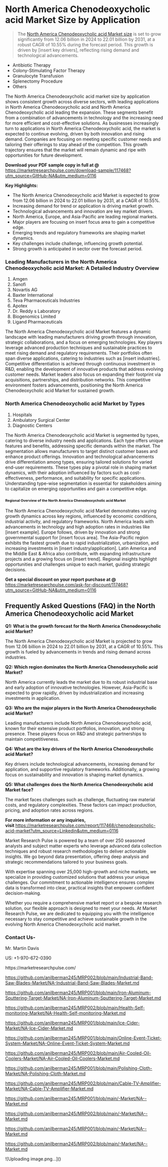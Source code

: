<h1>North America Chenodeoxycholic acid Market&nbsp;Size by Application</h1><blockquote><p>The <a href="https://marketresearchpulse.com/download-sample/117468?utm_source=GitHub-NA&amp;utm_medium=0116">North America Chenodeoxycholic acid Market size</a> is set to grow significantly from 12.06 billion in 2024 to 22.01 billion by 2031, at a robust CAGR of 10.55% during the forecast period. This growth is driven by [insert key drivers], reflecting rising demand and technological advancements.</p></blockquote><ul><li>Antibiotic Therapy<li> Colony-Stimulating Factor Therapy<li> Granulocyte Transfusion<li> Splenectomy Procedure<li> Others</li></ul><p>The North America Chenodeoxycholic acid market size by application shows consistent growth across diverse sectors, with leading applications in North America Chenodeoxycholic acid and North America Chenodeoxycholic acid leading the expansion. These segments benefit from a combination of advancements in technology and the increasing need for more efficient and cost-effective solutions. As businesses increasingly turn to applications in North America Chenodeoxycholic acid, the market is expected to continue evolving, driven by both innovation and rising demand. Companies are focusing on meeting specific customer needs and tailoring their offerings to stay ahead of the competition. This growth trajectory ensures that the market will remain dynamic and ripe with opportunities for future development.</p><p><strong>Download your PDF sample copy in full at @ </strong><a href="https://marketresearchpulse.com/download-sample/117468?utm_source=GitHub-NA&amp;utm_medium=0116">https://marketresearchpulse.com/download-sample/117468?utm_source=GitHub-NA&amp;utm_medium=0116</a></p><p><strong>Key Highlights: </strong></p><ul><li>The North America Chenodeoxycholic acid Market is expected to grow from 12.06 billion in 2024 to 22.01 billion by 2031, at a CAGR of 10.55%.</li><li>Increasing demand for trend or application is driving market growth.</li><li>Technological advancements and innovation are key market drivers.</li><li>North America, Europe, and Asia-Pacific are leading regional markets.</li><li>Major players are focusing on insert focus area to gain a competitive edge.</li><li>Emerging trends and regulatory frameworks are shaping market dynamics.</li><li>Key challenges include challenge, influencing growth potential.</li><li>Strong growth is anticipated in sector over the forecast period.</li></ul><h3>Leading Manufacturers in the North America Chenodeoxycholic acid Market: A Detailed Industry Overview</h3><ol><li>Amgen</li><li>Sanofi</li><li>Novartis AG</li><li>Baxter International</li><li>Teva Pharmaceuticals Industries</li><li>Apotex</li><li>Dr. Reddy s Laboratory</li><li>Biogenomics Limited</li><li>Ligand Pharmaceuticals</li></ol><div class="flex max-w-full flex-col flex-grow"><div class="min-h-8 text-message flex w-full flex-col items-end gap-2 whitespace-normal break-words [.text-message+&amp;]:mt-5" dir="auto" data-message-author-role="assistant" data-message-id="fd8432e4-4910-450d-b182-61b7bfb0a01f" data-message-model-slug="gpt-4o"><div class="flex w-full flex-col gap-1 empty:hidden first:pt-[3px]"><div class="markdown prose w-full break-words dark:prose-invert light"><p>The North America Chenodeoxycholic acid Market features a dynamic landscape with leading manufacturers driving growth through innovation, strategic collaborations, and a focus on emerging technologies. Key players leverage advanced production techniques and sustainable practices to meet rising demand and regulatory requirements. Their portfolios often span diverse applications, catering to industries such as [insert industries]. Competitive differentiation is achieved through continuous investment in R&amp;D, enabling the development of innovative products that address evolving customer needs. Market leaders also focus on expanding their footprint via acquisitions, partnerships, and distribution networks. This competitive environment fosters advancements, positioning the North America Chenodeoxycholic acid Market for sustained growth.</p></div></div></div></div><h3>North America Chenodeoxycholic acid Market by Types</h3><ol><li>Hospitals<li> Ambulatory Surgical Center<li> Diagnostic Centers</li></ol><div class="flex max-w-full flex-col flex-grow"><div class="min-h-8 text-message flex w-full flex-col items-end gap-2 whitespace-normal break-words [.text-message+&amp;]:mt-5" dir="auto" data-message-author-role="assistant" data-message-id="084470be-0bb7-4664-bddf-5156b4f41249" data-message-model-slug="gpt-4o-mini"><div class="flex w-full flex-col gap-1 empty:hidden first:pt-[3px]"><div class="markdown prose w-full break-words dark:prose-invert light"><p>The North America Chenodeoxycholic acid Market is segmented by types, catering to diverse industry needs and applications. Each type offers unique features and benefits, addressing specific demands within the market. The segmentation allows manufacturers to target distinct customer bases and enhance product offerings. Innovation and technological advancements drive differentiation among types, ensuring tailored solutions for varied end-user requirements. These types play a pivotal role in shaping market dynamics, with their adoption influenced by factors such as cost-effectiveness, performance, and suitability for specific applications. Understanding type-wise segmentation is essential for stakeholders aiming to capitalize on emerging opportunities and gain a competitive edge.</p></div></div></div></div><h3><span style="font-size: 11px;">Regional Overview of the North America Chenodeoxycholic acid Market</span></h3><div class="flex max-w-full flex-col flex-grow"><div class="min-h-8 text-message flex w-full flex-col items-end gap-2 whitespace-normal break-words [.text-message+&amp;]:mt-5" dir="auto" data-message-author-role="assistant" data-message-id="e9038762-ce64-4e30-91c9-9bd413514231" data-message-model-slug="gpt-4o-mini"><div class="flex w-full flex-col gap-1 empty:hidden first:pt-[3px]"><div class="markdown prose w-full break-words dark:prose-invert light"><p>The North America Chenodeoxycholic acid Market demonstrates varying growth dynamics across key regions, influenced by economic conditions, industrial activity, and regulatory frameworks. North America leads with advancements in technology and high adoption rates in industries like [insert example]. Europe follows, driven by innovation and strong governmental support for [insert focus area]. The Asia-Pacific region exhibits the fastest growth due to rapid industrialization, urbanization, and increasing investments in [insert industry/application]. Latin America and the Middle East &amp; Africa also contribute, with expanding infrastructure projects and a growing focus on [insert trend]. Regional insights highlight opportunities and challenges unique to each market, guiding strategic decisions.</p></div></div></div></div><p><strong>Get a special discount on your report purchase at @ </strong><a href="https://marketresearchpulse.com/ask-for-discount/117468?utm_source=GitHub-NA&amp;utm_medium=0116">https://marketresearchpulse.com/ask-for-discount/117468?utm_source=GitHub-NA&amp;utm_medium=0116</a></p><h2>Frequently Asked Questions (FAQ) in the North America Chenodeoxycholic acid Market</h2><p><strong>Q1: What is the growth forecast for the North America Chenodeoxycholic acid Market?</strong></p><p>The North America Chenodeoxycholic acid Market is projected to grow from 12.06 billion in 2024 to 22.01 billion by 2031, at a CAGR of 10.55%. This growth is fueled by advancements in trends and rising demand across industries.</p><p><strong>Q2: Which region dominates the North America Chenodeoxycholic acid Market?</strong></p><p>North America currently leads the market due to its robust industrial base and early adoption of innovative technologies. However, Asia-Pacific is expected to grow rapidly, driven by industrialization and increasing investments in application.</p><p><strong>Q3: Who are the major players in the North America Chenodeoxycholic acid Market?</strong></p><p>Leading manufacturers include North America Chenodeoxycholic acid, known for their extensive product portfolios, innovation, and strong presence. These players focus on R&amp;D and strategic partnerships to maintain competitiveness.</p><p><strong>Q4: What are the key drivers of the North America Chenodeoxycholic acid Market?</strong></p><p>Key drivers include technological advancements, increasing demand for application, and supportive regulatory frameworks. Additionally, a growing focus on sustainability and innovation is shaping market dynamics.</p><p><strong>Q5: What challenges does the North America Chenodeoxycholic acid Market face?</strong></p><p>The market faces challenges such as challenge, fluctuating raw material costs, and regulatory complexities. These factors can impact production, pricing, and adoption rates across regions.</p><p><strong>For more information or any inquiries, visit&nbsp;</strong><a href="https://marketresearchpulse.com/report/117468/chenodeoxycholic-acid-market?utm_source=Linkedin&utm_medium=0116">https://marketresearchpulse.com/report/117468/chenodeoxycholic-acid-market?utm_source=Linkedin&utm_medium=0116</a></p><p>Market Research Pulse is powered by a team of over 250 seasoned analysts and subject matter experts who leverage advanced data collection techniques and robust research methodologies to deliver actionable insights. We go beyond data presentation, offering deep analysis and strategic recommendations tailored to your business goals.</p><p>With expertise spanning over 25,000 high-growth and niche markets, we specialize in providing customized solutions that address your unique challenges. Our commitment to actionable intelligence ensures complex data is transformed into clear, practical insights that empower confident decision-making.</p><p>Whether you require a comprehensive market report or a bespoke research solution, our flexible approach is designed to meet your needs. At Market Research Pulse, we are dedicated to equipping you with the intelligence necessary to stay competitive and achieve sustainable growth in the evolving North America Chenodeoxycholic acid market.</p><h3><strong>Contact Us-</strong></h3><p>Mr. Martin Davis</p><p>US: +1-970-672-0390</p><p>https://marketresearchpulse.com/</p><p><a href="https://github.com/anilberman245/MRP002/blob/main/Industrial-Band-Saw-Blades-Market/NA-Industrial-Band-Saw-Blades-Market.md">https://github.com/anilberman245/MRP002/blob/main/Industrial-Band-Saw-Blades-Market/NA-Industrial-Band-Saw-Blades-Market.md</a></p><p><a href="https://github.com/anilberman245/MRP001/blob/main/Iron-Aluminum-Sputtering-Target-Market/NA-Iron-Aluminum-Sputtering-Target-Market.md">https://github.com/anilberman245/MRP001/blob/main/Iron-Aluminum-Sputtering-Target-Market/NA-Iron-Aluminum-Sputtering-Target-Market.md</a></p><p><a href="https://github.com/anilberman245/MRP002/blob/main/Health-Self-monitoring-Market/NA-Health-Self-monitoring-Market.md">https://github.com/anilberman245/MRP002/blob/main/Health-Self-monitoring-Market/NA-Health-Self-monitoring-Market.md</a></p><p><a href="https://github.com/anilberman245/MRP001/blob/main/Ice-Cider-Market/NA-Ice-Cider-Market.md">https://github.com/anilberman245/MRP001/blob/main/Ice-Cider-Market/NA-Ice-Cider-Market.md</a></p><p><a href="https://github.com/anilberman245/MRP001/blob/main/Online-Event-Ticket-System-Market/NA-Online-Event-Ticket-System-Market.md">https://github.com/anilberman245/MRP001/blob/main/Online-Event-Ticket-System-Market/NA-Online-Event-Ticket-System-Market.md</a></p><p><a href="https://github.com/anilberman245/MRP002/blob/main/Air-Cooled-Oil-Coolers-Market/NA-Air-Cooled-Oil-Coolers-Market.md">https://github.com/anilberman245/MRP002/blob/main/Air-Cooled-Oil-Coolers-Market/NA-Air-Cooled-Oil-Coolers-Market.md</a></p><p><a href="https://github.com/anilberman245/MRP001/blob/main/Polishing-Cloth-Market/NA-Polishing-Cloth-Market.md">https://github.com/anilberman245/MRP001/blob/main/Polishing-Cloth-Market/NA-Polishing-Cloth-Market.md</a></p><p><a href="https://github.com/anilberman245/MRP002/blob/main/Cable-TV-Amplifier-Market/NA-Cable-TV-Amplifier-Market.md">https://github.com/anilberman245/MRP002/blob/main/Cable-TV-Amplifier-Market/NA-Cable-TV-Amplifier-Market.md</a></p><p><a href="https://github.com/anilberman245/MRP001/blob/main/-Market/NA--Market.md">https://github.com/anilberman245/MRP001/blob/main/-Market/NA--Market.md</a></p><p><a href="https://github.com/anilberman245/MRP002/blob/main/-Market/NA--Market.md">https://github.com/anilberman245/MRP002/blob/main/-Market/NA--Market.md</a></p><p><a href="https://github.com/anilberman245/MRP001/blob/main/-Market/NA--Market.md">https://github.com/anilberman245/MRP001/blob/main/-Market/NA--Market.md</a></p><p><a href="https://github.com/anilberman245/MRP002/blob/main/-Market/NA--Market.md">https://github.com/anilberman245/MRP002/blob/main/-Market/NA--Market.md</a></p>
![Uploading image.png…]()
